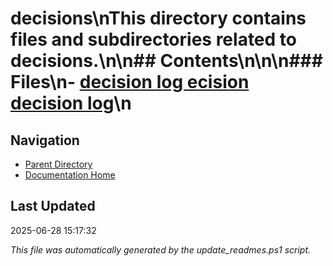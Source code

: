 # decisions\nThis directory contains files and subdirectories related to decisions.\n\n## Contents\n<!-- toc -->\n\n### Files\n- [decision log ecision  decision log](./decision_log.md)\n
## Navigation

- [Parent Directory](../)
- [Documentation Home](../../)

## Last Updated

2025-06-28 15:17:32

*This file was automatically generated by the update_readmes.ps1 script.*